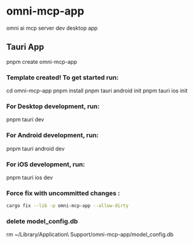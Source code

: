 # omni-mcp-app
omni ai mcp server dev  desktop app

## Tauri App
pnpm create omni-mcp-app

### Template created! To get started run:
  cd omni-mcp-app
  pnpm install
  pnpm tauri android init
  pnpm tauri ios init

### For Desktop development, run:
  pnpm tauri dev

### For Android development, run:
  pnpm tauri android dev

### For iOS development, run:
  pnpm tauri ios dev

### Force fix with uncommitted changes :
```bash
cargo fix --lib -p omni-mcp-app --allow-dirty
 ```
### delete model_config.db
rm ~/Library/Application\ Support/omni-mcp-app/model_config.db